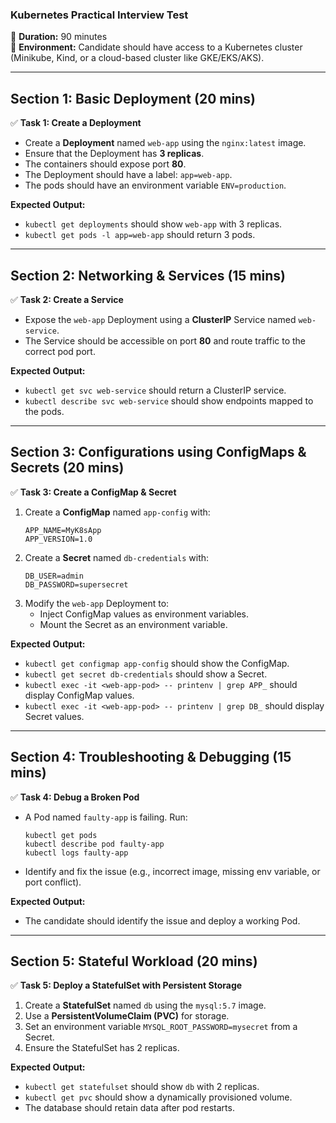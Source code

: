 

### **Kubernetes Practical Interview Test**  
📌 **Duration:** 90 minutes  
📌 **Environment:** Candidate should have access to a Kubernetes cluster (Minikube, Kind, or a cloud-based cluster like GKE/EKS/AKS).  

---

## **Section 1: Basic Deployment (20 mins)**  
✅ **Task 1: Create a Deployment**  
- Create a **Deployment** named `web-app` using the `nginx:latest` image.  
- Ensure that the Deployment has **3 replicas**.  
- The containers should expose port **80**.  
- The Deployment should have a label: `app=web-app`.  
- The pods should have an environment variable `ENV=production`.  

**Expected Output:**  
- `kubectl get deployments` should show `web-app` with 3 replicas.  
- `kubectl get pods -l app=web-app` should return 3 pods.  

---

## **Section 2: Networking & Services (15 mins)**  
✅ **Task 2: Create a Service**  
- Expose the `web-app` Deployment using a **ClusterIP** Service named `web-service`.  
- The Service should be accessible on port **80** and route traffic to the correct pod port.  

**Expected Output:**  
- `kubectl get svc web-service` should return a ClusterIP service.  
- `kubectl describe svc web-service` should show endpoints mapped to the pods.  

---

## **Section 3: Configurations using ConfigMaps & Secrets (20 mins)**  
✅ **Task 3: Create a ConfigMap & Secret**  
1. Create a **ConfigMap** named `app-config` with:  
   ```
   APP_NAME=MyK8sApp
   APP_VERSION=1.0
   ```  
2. Create a **Secret** named `db-credentials` with:  
   ```
   DB_USER=admin
   DB_PASSWORD=supersecret
   ```  
3. Modify the `web-app` Deployment to:  
   - Inject ConfigMap values as environment variables.  
   - Mount the Secret as an environment variable.  

**Expected Output:**  
- `kubectl get configmap app-config` should show the ConfigMap.  
- `kubectl get secret db-credentials` should show a Secret.  
- `kubectl exec -it <web-app-pod> -- printenv | grep APP_` should display ConfigMap values.  
- `kubectl exec -it <web-app-pod> -- printenv | grep DB_` should display Secret values.  

---

## **Section 4: Troubleshooting & Debugging (15 mins)**  
✅ **Task 4: Debug a Broken Pod**  
- A Pod named `faulty-app` is failing. Run:  
  ```
  kubectl get pods
  kubectl describe pod faulty-app
  kubectl logs faulty-app
  ```  
- Identify and fix the issue (e.g., incorrect image, missing env variable, or port conflict).  

**Expected Output:**  
- The candidate should identify the issue and deploy a working Pod.  

---

## **Section 5: Stateful Workload (20 mins)**  
✅ **Task 5: Deploy a StatefulSet with Persistent Storage**  
1. Create a **StatefulSet** named `db` using the `mysql:5.7` image.  
2. Use a **PersistentVolumeClaim (PVC)** for storage.  
3. Set an environment variable `MYSQL_ROOT_PASSWORD=mysecret` from a Secret.  
4. Ensure the StatefulSet has 2 replicas.  

**Expected Output:**  
- `kubectl get statefulset` should show `db` with 2 replicas.  
- `kubectl get pvc` should show a dynamically provisioned volume.  
- The database should retain data after pod restarts.  

